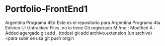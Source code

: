 # Portfolio-FrontEnd1
Argentina Programa 4Ed
Este es el repositorio para Argentina Programa 4ta Edicion
U: Untracked Files..no lo tiene Git registrado
M /md : Modified
A : Added agergado git add . (todos) git add archivo.extension (un archivo)
<para subir se usa git push origin

